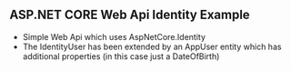 ## ASP.NET CORE Web Api Identity Example
- Simple Web Api which uses AspNetCore.Identity
- The IdentityUser has been extended by an AppUser entity which has additional properties (in this case just a DateOfBirth)